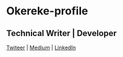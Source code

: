 # Okereke-profile

## Technical Writer | Developer 

[Twiteer](https://twitter.com/OkerekeChinweo1) | [Medium](https://medium.com/@okerekeinno6) | [LinkedIn](https://www.linkedin.com/in/okereke-chinweokwu-388657129/)
